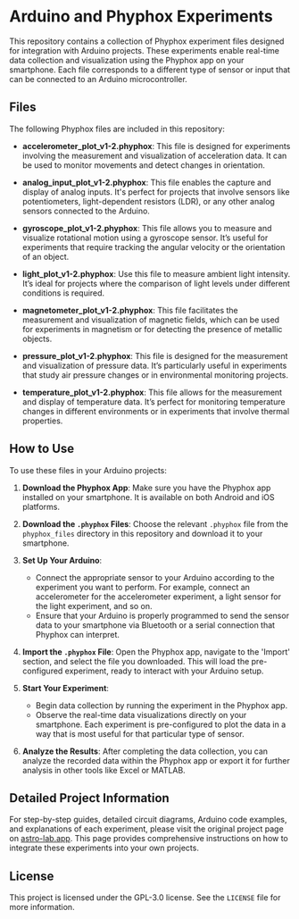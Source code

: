 # Arduino and Phyphox Experiments

This repository contains a collection of Phyphox experiment files designed for integration with Arduino projects. These experiments enable real-time data collection and visualization using the Phyphox app on your smartphone. Each file corresponds to a different type of sensor or input that can be connected to an Arduino microcontroller.

## Files

The following Phyphox files are included in this repository:

- **accelerometer_plot_v1-2.phyphox**: This file is designed for experiments involving the measurement and visualization of acceleration data. It can be used to monitor movements and detect changes in orientation.

- **analog_input_plot_v1-2.phyphox**: This file enables the capture and display of analog inputs. It's perfect for projects that involve sensors like potentiometers, light-dependent resistors (LDR), or any other analog sensors connected to the Arduino.

- **gyroscope_plot_v1-2.phyphox**: This file allows you to measure and visualize rotational motion using a gyroscope sensor. It’s useful for experiments that require tracking the angular velocity or the orientation of an object.

- **light_plot_v1-2.phyphox**: Use this file to measure ambient light intensity. It’s ideal for projects where the comparison of light levels under different conditions is required.

- **magnetometer_plot_v1-2.phyphox**: This file facilitates the measurement and visualization of magnetic fields, which can be used for experiments in magnetism or for detecting the presence of metallic objects.

- **pressure_plot_v1-2.phyphox**: This file is designed for the measurement and visualization of pressure data. It’s particularly useful in experiments that study air pressure changes or in environmental monitoring projects.

- **temperature_plot_v1-2.phyphox**: This file allows for the measurement and display of temperature data. It’s perfect for monitoring temperature changes in different environments or in experiments that involve thermal properties.

## How to Use

To use these files in your Arduino projects:

1. **Download the Phyphox App**: Make sure you have the Phyphox app installed on your smartphone. It is available on both Android and iOS platforms.

2. **Download the `.phyphox` Files**: Choose the relevant `.phyphox` file from the `phyphox_files` directory in this repository and download it to your smartphone.

3. **Set Up Your Arduino**:
    - Connect the appropriate sensor to your Arduino according to the experiment you want to perform. For example, connect an accelerometer for the accelerometer experiment, a light sensor for the light experiment, and so on.
    - Ensure that your Arduino is properly programmed to send the sensor data to your smartphone via Bluetooth or a serial connection that Phyphox can interpret.

4. **Import the `.phyphox` File**: Open the Phyphox app, navigate to the 'Import' section, and select the file you downloaded. This will load the pre-configured experiment, ready to interact with your Arduino setup.

5. **Start Your Experiment**:
    - Begin data collection by running the experiment in the Phyphox app.
    - Observe the real-time data visualizations directly on your smartphone. Each experiment is pre-configured to plot the data in a way that is most useful for that particular type of sensor.

6. **Analyze the Results**: After completing the data collection, you can analyze the recorded data within the Phyphox app or export it for further analysis in other tools like Excel or MATLAB.

## Detailed Project Information

For step-by-step guides, detailed circuit diagrams, Arduino code examples, and explanations of each experiment, please visit the original project page on [astro-lab.app](https://astro-lab.app/arduino-und-phyphox/). This page provides comprehensive instructions on how to integrate these experiments into your own projects.

## License

This project is licensed under the GPL-3.0 license. See the `LICENSE` file for more information.
